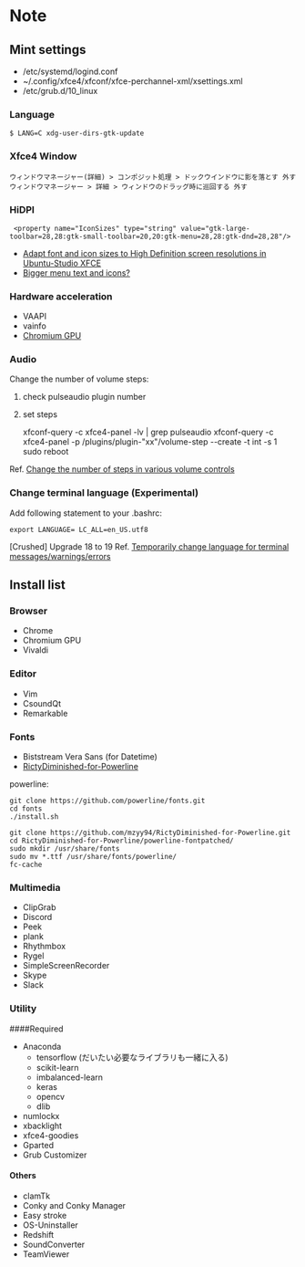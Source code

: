 # Note
## Mint settings
+ /etc/systemd/logind.conf
+ ~/.config/xfce4/xfconf/xfce-perchannel-xml/xsettings.xml
+ /etc/grub.d/10_linux

### Language

	$ LANG=C xdg-user-dirs-gtk-update

### Xfce4 Window
	ウィンドウマネージャー(詳細) > コンポジット処理 > ドックウインドウに影を落とす 外す
	ウィンドウマネージャー > 詳細 > ウィンドウのドラッグ時に巡回する 外す

### HiDPI
	 <property name="IconSizes" type="string" value="gtk-large-toolbar=28,28:gtk-small-toolbar=20,20:gtk-menu=28,28:gtk-dnd=28,28"/>
    
+ [Adapt font and icon sizes to High Definition screen resolutions in Ubuntu-Studio XFCE](https://askubuntu.com/questions/652021/adapt-font-and-icon-sizes-to-high-definition-screen-resolutions-in-ubuntu-studio)
+ [ Bigger menu text and icons?](https://forum.xfce.org/viewtopic.php?id=6576)

### Hardware acceleration
+ VAAPI
+ vainfo
+ [Chromium GPU](https://launchpad.net/~saiarcot895/+archive/ubuntu/chromium-beta)

### Audio
Change the number of volume steps:
1. check pulseaudio plugin number
2. set steps

	xfconf-query -c xfce4-panel -lv | grep pulseaudio
	xfconf-query -c xfce4-panel -p /plugins/plugin-"xx"/volume-step --create -t int -s 1
	sudo reboot

Ref. [Change the number of steps in various volume controls](https://forum.xfce.org/viewtopic.php?id=12082)

### Change terminal language (Experimental)
Add following statement to your .bashrc:

    export LANGUAGE= LC_ALL=en_US.utf8

[Crushed] Upgrade 18 to 19
Ref. [Temporarily change language for terminal messages/warnings/errors](https://askubuntu.com/questions/142812/temporarily-change-language-for-terminal-messages-warnings-errors)


## Install list
### Browser
+ Chrome
+ Chromium GPU
+ Vivaldi

### Editor
+ Vim
+ CsoundQt
+ Remarkable

### Fonts
+ Biststream Vera Sans (for Datetime)
+ [RictyDiminished-for-Powerline](https://github.com/mzyy94/RictyDiminished-for-Powerline)

powerline:

	git clone https://github.com/powerline/fonts.git
	cd fonts
	./install.sh
	
	git clone https://github.com/mzyy94/RictyDiminished-for-Powerline.git
	cd RictyDiminished-for-Powerline/powerline-fontpatched/
	sudo mkdir /usr/share/fonts
	sudo mv *.ttf /usr/share/fonts/powerline/
	fc-cache

### Multimedia
+ ClipGrab
+ Discord
+ Peek
+ plank
+ Rhythmbox
+ Rygel
+ SimpleScreenRecorder
+ Skype
+ Slack

### Utility
####Required
+ Anaconda
	+ tensorflow (だいたい必要なライブラリも一緒に入る)
	+ scikit-learn
	+ imbalanced-learn
	+ keras
	+ opencv
	+ dlib
+ numlockx
+ xbacklight
+ xfce4-goodies 
+ Gparted
+ Grub Customizer

#### Others
+ clamTk
+ Conky and Conky Manager
+ Easy stroke
+ OS-Uninstaller
+ Redshift
+ SoundConverter
+ TeamViewer